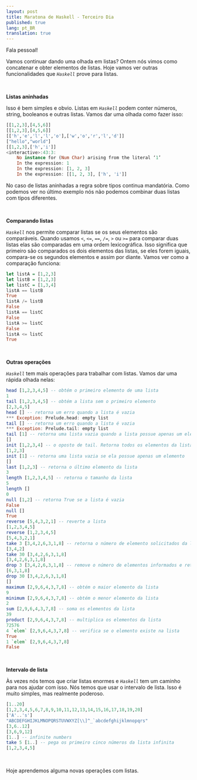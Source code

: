 ```yaml
---
layout: post
title: Maratona de Haskell - Terceiro Dia
published: true
lang: pt_BR
translation: true
---
```


Fala pessoal!

Vamos continuar dando uma olhada em listas?
Ontem nós vimos como concatenar e obter elementos de listas. Hoje vamos ver outras funcionalidades que *`Haskell`* prove para listas.
<!--more-->
<br />

**Listas aninhadas**

Isso é bem simples e obvio. Listas em *`Haskell`* podem conter números, string, booleanos e outras listas.
Vamos dar uma olhada como fazer isso:
```haskell
[[1,2,3],[4,5,6]]
[[1,2,3],[4,5,6]]
[['h','e','l','l','o'],['w','o','r','l','d']]
["hello","world"]
[[1,2,3],['h','i']]
<interactive>:43:3:
    No instance for (Num Char) arising from the literal ‘1’
    In the expression: 1
    In the expression: [1, 2, 3]
    In the expression: [[1, 2, 3], ['h', 'i']]
```
No caso de listas aninhadas a regra sobre tipos continua mandatória. Como podemos ver no último exemplo nós não podemos combinar duas listas com tipos diferentes.

<br />

**Comparando listas**

*`Haskell`* nos permite comparar listas se os seus elementos são comparáveis. Quando usamos *`<`*, *`<=`*, *`==`*, *`/=`*, *`>`* ou *`>=`* para comparar duas listas elas são comparadas em uma ordem lexicográfica. Isso significa que primeiro são comparados os dois elementos das listas, se eles forem iguais, compara-se os segundos elementos e assim por diante.
Vamos ver como a comparação funciona:
```haskell
let listA = [1,2,3]
let listB = [1,2,3]
let listC = [1,3,4]
listA == listB
True
listA /= listB
False
listA == listC
False
listA >= listC
False
listA <= listC
True
```
<br />

**Outras operações**

*`Haskell`* tem mais operações para trabalhar com listas. Vamos dar uma rápida olhada nelas:
```haskell
head [1,2,3,4,5] -- obtém o primeiro elemento de uma lista
1
tail [1,2,3,4,5] -- obtém a lista sem o primeiro elemento
[2,3,4,5]
head [] -- retorna um erro quando a lista é vazia
*** Exception: Prelude.head: empty list
tail [] -- retorna um erro quando a lista é vazia
*** Exception: Prelude.tail: empty list
tail [1] -- retorna uma lista vazia quando a lista possue apenas um elemento
[]
init [1,2,3,4] -- o oposto de tail. Retorna todos os elementos da lista menos o último
[1,2,3]
init [1] -- retorna uma lista vazia se ela possue apenas um elemento
[]
last [1,2,3] -- retorna o último elemento da lista
3
length [1,2,3,4,5] -- retorna o tamanho da lista
5
length []
0
null [1,2] -- retorna True se a lista é vazia
False
null []
True
reverse [5,4,3,2,1] -- reverte a lista
[1,2,3,4,5]
reverse [1,2,3,4,5]
[5,4,3,2,1]
take 3 [3,4,2,6,3,1,8] -- retorna o número de elemento solicitados da lista
[3,4,2]
take 30 [3,4,2,6,3,1,8]
[3,4,2,6,3,1,8]
drop 3 [3,4,2,6,3,1,8] -- remove o número de elementos informados e retorna uma nova lista
[6,3,1,8]
drop 30 [3,4,2,6,3,1,8]
[]
maximum [2,9,6,4,3,7,8] -- obtém o maior elemento da lista
9
minimum [2,9,6,4,3,7,8] -- obtém o menor elemento da lista
2
sum [2,9,6,4,3,7,8] -- soma os elementos da lista
39
product [2,9,6,4,3,7,8] -- multiplica os elementos da lista
72576
4 `elem` [2,9,6,4,3,7,8] -- verifica se o elemento existe na lista
True
1 `elem` [2,9,6,4,3,7,8]
False
```
<br />

**Intervalo de lista**

Às vezes nós temos que criar listas enormes e *`Haskell`* tem um caminho para nos ajudar com isso. Nós temos que usar o intervalo de lista. Isso é muito simples, mas realmente poderoso.
```haskell
[1..20]
[1,2,3,4,5,6,7,8,9,10,11,12,13,14,15,16,17,18,19,20]
['A'..'s']
"ABCDEFGHIJKLMNOPQRSTUVWXYZ[\\]^_`abcdefghijklmnopqrs"
[3,6..12]
[3,6,9,12]
[1..] -- infinite numbers
take 5 [1..] -- pega os primeiro cinco números da lista infinita
[1,2,3,4,5]
```
<br />

Hoje aprendemos alguma novas operações com listas.
